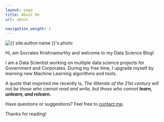```yaml
---
layout: page
title: About Me
url: about

navigation_weight: 1
---
```


<div class="post-author text-center">                       
            <img src="{{ site.urlimg }}{{ site.author.avatar }}" alt="{{ site.author.name }}'s photo" itemprop="image" class="post-avatar img-circle img-responsive"/> 
</div>


<p class="message">
  Hi, am Socrates Krishnamurthy and welcome to my Data Science Blog!
</p>

I am a Data Scientist working on multiple data science projects for Government and Corporates. During my free time, I upgrade myself by learning new Machine Learning algorithms and tools. 

A quote that insprired me recently is, _The illiterate of the 21st century will not be those who cannot read and write, but those who cannot **learn, unlearn, and relearn.**_

Have questions or suggestions? Feel free to [contact me](mailto:socratesk@gmail.com?Subject=Hi%20there!).

Thanks for reading!
